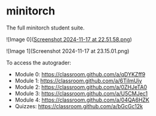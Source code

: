 # minitorch
The full minitorch student suite. 

![Image 0]([Screenshot 2024-11-17 at 22.51.58.png](https://github.com/NickolayYakovchukfm/minitorch/blob/main/Screenshot%202024-11-17%20at%2022.51.58.png))

![Image 1](Screenshot 2024-11-17 at 23.15.01.png)

To access the autograder: 

* Module 0: https://classroom.github.com/a/qDYKZff9
* Module 1: https://classroom.github.com/a/6TiImUiy
* Module 2: https://classroom.github.com/a/0ZHJeTA0
* Module 3: https://classroom.github.com/a/U5CMJec1
* Module 4: https://classroom.github.com/a/04QA6HZK
* Quizzes: https://classroom.github.com/a/bGcGc12k
